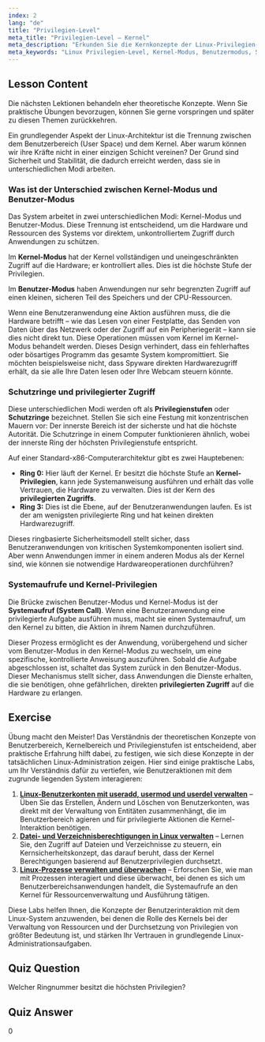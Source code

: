 ```yaml
---
index: 2
lang: "de"
title: "Privilegien-Level"
meta_title: "Privilegien-Level – Kernel"
meta_description: "Erkunden Sie die Kernkonzepte der Linux-Privilegien-Level. Diese Lektion erklärt den Unterschied zwischen Kernel-Modus und Benutzermodus, die Rolle der Schutzringe und wie Systemaufrufe privilegierten Zugriff auf Hardware ermöglichen. Verstehen Sie, wie der Kernel Sicherheit und Kernel-Privilegien verwaltet."
meta_keywords: "Linux Privilegien-Level, Kernel-Modus, Benutzermodus, Schutzringe, Systemaufrufe, privilegierter Zugriff, Kernel-Privilegien, Unterschied Kernel-Modus Benutzermodus, Linux Sicherheit"
---
```


## Lesson Content

Die nächsten Lektionen behandeln eher theoretische Konzepte. Wenn Sie praktische Übungen bevorzugen, können Sie gerne vorspringen und später zu diesen Themen zurückkehren.

Ein grundlegender Aspekt der Linux-Architektur ist die Trennung zwischen dem Benutzerbereich (User Space) und dem Kernel. Aber warum können wir ihre Kräfte nicht in einer einzigen Schicht vereinen? Der Grund sind Sicherheit und Stabilität, die dadurch erreicht werden, dass sie in unterschiedlichen Modi arbeiten.

### Was ist der Unterschied zwischen Kernel-Modus und Benutzer-Modus

Das System arbeitet in zwei unterschiedlichen Modi: Kernel-Modus und Benutzer-Modus. Diese Trennung ist entscheidend, um die Hardware und Ressourcen des Systems vor direktem, unkontrolliertem Zugriff durch Anwendungen zu schützen.

Im **Kernel-Modus** hat der Kernel vollständigen und uneingeschränkten Zugriff auf die Hardware; er kontrolliert alles. Dies ist die höchste Stufe der Privilegien.

Im **Benutzer-Modus** haben Anwendungen nur sehr begrenzten Zugriff auf einen kleinen, sicheren Teil des Speichers und der CPU-Ressourcen.

Wenn eine Benutzeranwendung eine Aktion ausführen muss, die die Hardware betrifft – wie das Lesen von einer Festplatte, das Senden von Daten über das Netzwerk oder der Zugriff auf ein Peripheriegerät – kann sie dies nicht direkt tun. Diese Operationen müssen vom Kernel im Kernel-Modus behandelt werden. Dieses Design verhindert, dass ein fehlerhaftes oder bösartiges Programm das gesamte System kompromittiert. Sie möchten beispielsweise nicht, dass Spyware direkten Hardwarezugriff erhält, da sie alle Ihre Daten lesen oder Ihre Webcam steuern könnte.

### Schutzringe und privilegierter Zugriff

Diese unterschiedlichen Modi werden oft als **Privilegienstufen** oder **Schutzringe** bezeichnet. Stellen Sie sich eine Festung mit konzentrischen Mauern vor: Der innerste Bereich ist der sicherste und hat die höchste Autorität. Die Schutzringe in einem Computer funktionieren ähnlich, wobei der innerste Ring der höchsten Privilegienstufe entspricht.

Auf einer Standard-x86-Computerarchitektur gibt es zwei Hauptebenen:

- **Ring 0:** Hier läuft der Kernel. Er besitzt die höchste Stufe an **Kernel-Privilegien**, kann jede Systemanweisung ausführen und erhält das volle Vertrauen, die Hardware zu verwalten. Dies ist der Kern des **privilegierten Zugriffs**.
- **Ring 3:** Dies ist die Ebene, auf der Benutzeranwendungen laufen. Es ist der am wenigsten privilegierte Ring und hat keinen direkten Hardwarezugriff.

Dieses ringbasierte Sicherheitsmodell stellt sicher, dass Benutzeranwendungen von kritischen Systemkomponenten isoliert sind. Aber wenn Anwendungen immer in einem anderen Modus als der Kernel sind, wie können sie notwendige Hardwareoperationen durchführen?

### Systemaufrufe und Kernel-Privilegien

Die Brücke zwischen Benutzer-Modus und Kernel-Modus ist der **Systemaufruf (System Call)**. Wenn eine Benutzeranwendung eine privilegierte Aufgabe ausführen muss, macht sie einen Systemaufruf, um den Kernel zu bitten, die Aktion in ihrem Namen durchzuführen.

Dieser Prozess ermöglicht es der Anwendung, vorübergehend und sicher vom Benutzer-Modus in den Kernel-Modus zu wechseln, um eine spezifische, kontrollierte Anweisung auszuführen. Sobald die Aufgabe abgeschlossen ist, schaltet das System zurück in den Benutzer-Modus. Dieser Mechanismus stellt sicher, dass Anwendungen die Dienste erhalten, die sie benötigen, ohne gefährlichen, direkten **privilegierten Zugriff** auf die Hardware zu erlangen.

## Exercise

Übung macht den Meister! Das Verständnis der theoretischen Konzepte von Benutzerbereich, Kernelbereich und Privilegienstufen ist entscheidend, aber praktische Erfahrung hilft dabei, zu festigen, wie sich diese Konzepte in der tatsächlichen Linux-Administration zeigen. Hier sind einige praktische Labs, um Ihr Verständnis dafür zu vertiefen, wie Benutzeraktionen mit dem zugrunde liegenden System interagieren:

1. **[Linux-Benutzerkonten mit useradd, usermod und userdel verwalten](https://labex.io/de/labs/comptia-manage-linux-user-accounts-with-useradd-usermod-and-userdel-590837)** – Üben Sie das Erstellen, Ändern und Löschen von Benutzerkonten, was direkt mit der Verwaltung von Entitäten zusammenhängt, die im Benutzerbereich agieren und für privilegierte Aktionen die Kernel-Interaktion benötigen.
2. **[Datei- und Verzeichnisberechtigungen in Linux verwalten](https://labex.io/de/labs/comptia-manage-file-and-directory-permissions-in-linux-590844)** – Lernen Sie, den Zugriff auf Dateien und Verzeichnisse zu steuern, ein Kernsicherheitskonzept, das darauf beruht, dass der Kernel Berechtigungen basierend auf Benutzerprivilegien durchsetzt.
3. **[Linux-Prozesse verwalten und überwachen](https://labex.io/de/labs/comptia-manage-and-monitor-linux-processes-590864)** – Erforschen Sie, wie man mit Prozessen interagiert und diese überwacht, bei denen es sich um Benutzerbereichsanwendungen handelt, die Systemaufrufe an den Kernel für Ressourcenverwaltung und Ausführung tätigen.

Diese Labs helfen Ihnen, die Konzepte der Benutzerinteraktion mit dem Linux-System anzuwenden, bei denen die Rolle des Kernels bei der Verwaltung von Ressourcen und der Durchsetzung von Privilegien von größter Bedeutung ist, und stärken Ihr Vertrauen in grundlegende Linux-Administrationsaufgaben.

## Quiz Question

Welcher Ringnummer besitzt die höchsten Privilegien?

## Quiz Answer

0
